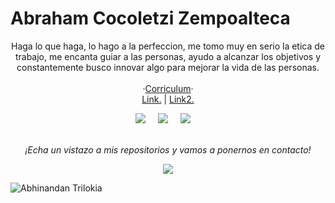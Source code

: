 # Abraham Cocoletzi Zempoalteca

<p align="center">
Haga lo que haga, lo hago a la perfeccion, me tomo muy en serio la etica de trabajo, me encanta guiar a las personas, ayudo a alcanzar los objetivos y constantemente busco innovar algo para mejorar la vida de las personas.
<br><br>
  ·<a href="https://zac033zc.github.io/cv/">Corriculum</a>· 
<br>
<a href="">Link.</a>
| <a href="">Link2.</a>
<br>
 <p align="center">
 <a href="https://twitter.com/zac033"><img src="https://img.shields.io/twitter/follow/zac033?style=social" /></a>&nbsp;&nbsp;&nbsp;&nbsp;
   <a href="https://www.instagram.com/abraham_cocoletzi/"><img src="https://img.shields.io/instagram/follow/abraham_cocoletzi?style=social" /></a>&nbsp;&nbsp;&nbsp;&nbsp;
   <a href="https://www.youtube.com/channel/UCCYEMPeHHh2NrmjNXnQSbSg"><img src="https://img.shields.io/youtube/channel/subscribers/UCCYEMPeHHh2NrmjNXnQSbSg?style=social" /></a>&nbsp;&nbsp;&nbsp;&nbsp;
<br>
<br>
<p align="center">
 <i>¡Echa un vistazo a mis repositorios y vamos a ponernos en contacto!</i>
<p  align="center">
<img src="https://visitor-badge.laobi.icu/badge?page_id=zac033zc"/>       
</p>

</p>

![Abhinandan Trilokia](https://raw.githubusercontent.com/Trilokia/Trilokia/379277808c61ef204768a61bbc5d25bc7798ccf1/bottom_header.svg)
<br>
</p>
